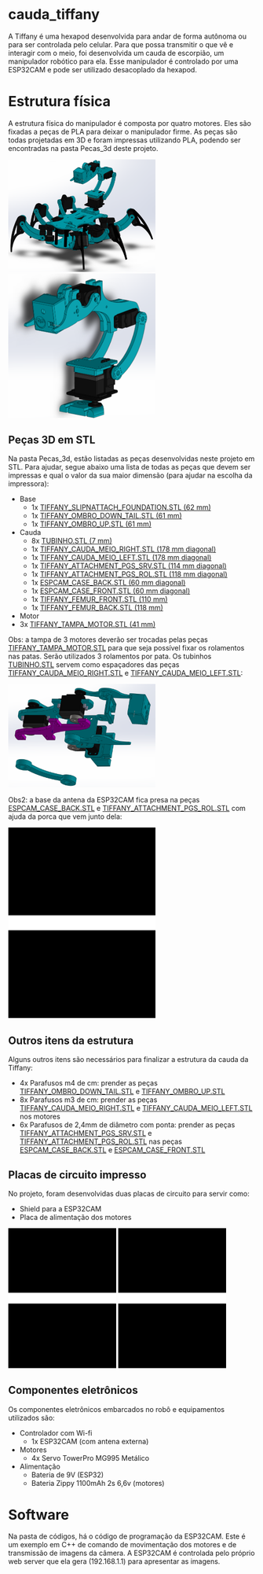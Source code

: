 # cauda_tiffany
A Tiffany é uma hexapod desenvolvida para andar de forma autônoma ou para ser controlada pelo celular. Para que possa transmitir o que vê e interagir com o meio, foi desenvolvida um cauda de escorpião, um manipulador robótico para ela. Esse manipulador é controlado por uma ESP32CAM e pode ser utilizado desacoplado da hexapod.

# Estrutura física
A estrutura física do manipulador é composta por quatro motores. Eles são fixadas a peças de PLA para deixar o manipulador firme. As peças são todas projetadas em 3D e foram impressas utilizando PLA, podendo ser encontradas na pasta Pecas_3d deste projeto.

<img src="https://github.com/Penguin-Lab/cauda_tiffany/blob/main/images/tiffany_cauda.png" width="300"> <img src="https://github.com/Penguin-Lab/cauda_tiffany/blob/main/images/cauda.png" width="300">

## Peças 3D em STL
Na pasta Pecas_3d, estão listadas as peças desenvolvidas neste projeto em STL. Para ajudar, segue abaixo uma lista de todas as peças que devem ser impressas e qual o valor da sua maior dimensão (para ajudar na escolha da impressora):
* Base
  * 1x [TIFFANY_SLIPNATTACH_FOUNDATION.STL (62 mm)](https://github.com/Penguin-Lab/cauda_tiffany/blob/main/Pecas_3d/TIFFANY_SLIPNATTACH_FOUNDATION.STL)
  * 1x [TIFFANY_OMBRO_DOWN_TAIL.STL (61 mm)](https://github.com/Penguin-Lab/cauda_tiffany/blob/main/Pecas_3d/TIFFANY_OMBRO_DOWN_TAIL.STL)
  * 1x [TIFFANY_OMBRO_UP.STL (61 mm)](https://github.com/Penguin-Lab/cauda_tiffany/blob/main/Pecas_3d/TIFFANY_OMBRO_UP.STL)
* Cauda
  * 8x [TUBINHO.STL (7 mm)](https://github.com/Penguin-Lab/cauda_tiffany/blob/main/Pecas_3d/TUBINHO.STL)
  * 1x [TIFFANY_CAUDA_MEIO_RIGHT.STL (178 mm diagonal)](https://github.com/Penguin-Lab/cauda_tiffany/blob/main/Pecas_3d/TIFFANY_CAUDA_MEIO_RIGHT.STL)
  * 1x [TIFFANY_CAUDA_MEIO_LEFT.STL (178 mm diagonal)](https://github.com/Penguin-Lab/cauda_tiffany/blob/main/Pecas_3d/TIFFANY_CAUDA_MEIO_LEFT.STL)
  * 1x [TIFFANY_ATTACHMENT_PGS_SRV.STL (114 mm diagonal)](https://github.com/Penguin-Lab/cauda_tiffany/blob/main/Pecas_3d/TIFFANY_ATTACHMENT_PGS_SRV.STL)
  * 1x [TIFFANY_ATTACHMENT_PGS_ROL.STL (118 mm diagonal)](https://github.com/Penguin-Lab/cauda_tiffany/blob/main/Pecas_3d/TIFFANY_ATTACHMENT_PGS_ROL.STL)
  * 1x [ESPCAM_CASE_BACK.STL (60 mm diagonal)](https://github.com/Penguin-Lab/cauda_tiffany/blob/main/Pecas_3d/ESPCAM_CASE_BACK.STL)
  * 1x [ESPCAM_CASE_FRONT.STL (60 mm diagonal)](https://github.com/Penguin-Lab/cauda_tiffany/blob/main/Pecas_3d/ESPCAM_CASE_FRONT.STL)
  * 1x [TIFFANY_FEMUR_FRONT.STL (110 mm)](https://github.com/Penguin-Lab/cauda_tiffany/blob/main/Pecas_3d/TIFFANY_FEMUR_FRONT.STL)
  * 1x [TIFFANY_FEMUR_BACK.STL (118 mm)](https://github.com/Penguin-Lab/cauda_tiffany/blob/main/Pecas_3d/TIFFANY_FEMUR_BACK.STL)
 * Motor
  * 3x [TIFFANY_TAMPA_MOTOR.STL (41 mm)](https://github.com/Penguin-Lab/cauda_tiffany/blob/main/Pecas_3d/TIFFANY_TAMPA_MOTOR.STL)

Obs: a tampa de 3 motores deverão ser trocadas pelas peças [TIFFANY_TAMPA_MOTOR.STL](https://github.com/Penguin-Lab/cauda_tiffany/blob/main/Pecas_3d/TIFFANY_TAMPA_MOTOR.STL) para que seja possível fixar os rolamentos nas patas. Serão utilizados 3 rolamentos por pata. Os tubinhos [TUBINHO.STL](https://github.com/Penguin-Lab/cauda_tiffany/blob/main/Pecas_3d/TUBINHO.STL) servem como espaçadores das peças [TIFFANY_CAUDA_MEIO_RIGHT.STL](https://github.com/Penguin-Lab/cauda_tiffany/blob/main/Pecas_3d/TIFFANY_CAUDA_MEIO_RIGHT.STL) e [TIFFANY_CAUDA_MEIO_LEFT.STL](https://github.com/Penguin-Lab/cauda_tiffany/blob/main/Pecas_3d/TIFFANY_CAUDA_MEIO_LEFT.STL):

<img src="https://github.com/Penguin-Lab/cauda_tiffany/blob/main/images/cauda_explodida.png" width="300">

Obs2: a base da antena da ESP32CAM fica presa na peças [ESPCAM_CASE_BACK.STL](https://github.com/Penguin-Lab/cauda_tiffany/blob/main/Pecas_3d/ESPCAM_CASE_BACK.STL) e [TIFFANY_ATTACHMENT_PGS_ROL.STL](https://github.com/Penguin-Lab/cauda_tiffany/blob/main/Pecas_3d/TIFFANY_ATTACHMENT_PGS_ROL.STL) com ajuda da porca que vem junto dela:

<img src="https://github.com/Penguin-Lab/cauda_tiffany/blob/main/images/antena_montagem.png" width="300">

## Outros itens da estrutura
Alguns outros itens são necessários para finalizar a estrutura da cauda da Tiffany:
* 4x Parafusos m4 de cm: prender as peças [TIFFANY_OMBRO_DOWN_TAIL.STL](https://github.com/Penguin-Lab/cauda_tiffany/blob/main/Pecas_3d/TIFFANY_OMBRO_DOWN_TAIL.STL) e [TIFFANY_OMBRO_UP.STL](https://github.com/Penguin-Lab/cauda_tiffany/blob/main/Pecas_3d/TIFFANY_OMBRO_UP.STL)
* 8x Parafusos m3 de cm: prender as peças [TIFFANY_CAUDA_MEIO_RIGHT.STL](https://github.com/Penguin-Lab/cauda_tiffany/blob/main/Pecas_3d/TIFFANY_CAUDA_MEIO_RIGHT.STL) e [TIFFANY_CAUDA_MEIO_LEFT.STL](https://github.com/Penguin-Lab/cauda_tiffany/blob/main/Pecas_3d/TIFFANY_CAUDA_MEIO_LEFT.STL) nos motores
* 6x Parafusos de 2,4mm de diâmetro com ponta: prender as peças [TIFFANY_ATTACHMENT_PGS_SRV.STL](https://github.com/Penguin-Lab/cauda_tiffany/blob/main/Pecas_3d/TIFFANY_ATTACHMENT_PGS_SRV.STL) e [TIFFANY_ATTACHMENT_PGS_ROL.STL](https://github.com/Penguin-Lab/cauda_tiffany/blob/main/Pecas_3d/TIFFANY_ATTACHMENT_PGS_ROL.STL) nas peças [ESPCAM_CASE_BACK.STL](https://github.com/Penguin-Lab/cauda_tiffany/blob/main/Pecas_3d/ESPCAM_CASE_BACK.STL) e [ESPCAM_CASE_FRONT.STL](https://github.com/Penguin-Lab/cauda_tiffany/blob/main/Pecas_3d/ESPCAM_CASE_FRONT.STL)

## Placas de circuito impresso
No projeto, foram desenvolvidas duas placas de circuito para servir como:
* Shield para a ESP32CAM
* Placa de alimentação dos motores

<img src="https://github.com/Penguin-Lab/cauda_tiffany/blob/main/images/shield_espcam.png" width="220"> <img src="https://github.com/Penguin-Lab/cauda_tiffany/blob/main/images/alimentacao.png" width="220">

## Componentes eletrônicos
Os componentes eletrônicos embarcados no robô e equipamentos utilizados são:
* Controlador com Wi-fi
  * 1x ESP32CAM (com antena externa)
* Motores
  * 4x Servo TowerPro MG995 Metálico
* Alimentação
  * Bateria de 9V (ESP32)
  * Bateria Zippy 1100mAh 2s 6,6v (motores)

# Software
Na pasta de códigos, há o código de programação da ESP32CAM. Este é um exemplo em C++ de comando de movimentação dos motores e de transmissão de imagens da câmera. A ESP32CAM é controlada pelo próprio web server que ela gera (192.168.1.1) para apresentar as imagens.
